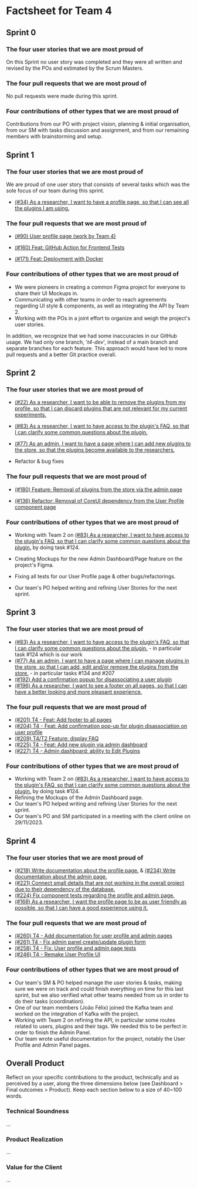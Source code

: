 # Factsheet for Team 4 

## Sprint 0

### The four user stories that we are most proud of

On this Sprint no user story was completed and they were all written and revised by the POs and estimated by the Scrum Masters.

### The four pull requests that we are most proud of

No pull requests were made during this sprint.

### Four contributions of other types that we are most proud of

Contributions from our PO with project vision, planning & initial organisation, from our SM with tasks discussion and assignment, and from our remaining members with brainstorming and setup.


## Sprint 1

### The four user stories that we are most proud of

We are proud of one user story that consists of several tasks which was the sole focus of our team during this sprint.

- [(#34) As a researcher, I want to have a profile page, so that I can see all the plugins I am using.](https://github.com/FEUP-MEIC-DS-2023-1MEIC08/VAXPRED/issues/34)

### The four pull requests that we are most proud of

- [(#90) User profile page (work by Team 4)](https://github.com/FEUP-MEIC-DS-2023-1MEIC08/VAXPRED/pull/90)

- [(#160) Feat: GitHub Action for Frontend Tests](https://github.com/FEUP-MEIC-DS-2023-1MEIC08/VAXPRED/pull/160)

- [(#171) Feat: Deployment with Docker](https://github.com/FEUP-MEIC-DS-2023-1MEIC08/VAXPRED/pull/171)

### Four contributions of other types that we are most proud of

- We were pioneers in creating a common Figma project for everyone to share their UI Mockups in.
- Communicating with other teams in order to reach agreements regarding UI style & components, as well as integrating the API by Team 2.
- Working with the POs in a joint effort to organize and weigh the project's user stories.

In addition, we recognize that we had some inaccuracies in our GitHub usage. We had only one branch, '*t4-dev*', instead of a main branch and separate branches for each feature. This approach would have led to more pull requests and a better Git practice overall.

## Sprint 2

### The four user stories that we are most proud of

- [(#22) As a researcher, I want to be able to remove the plugins from my profile, so that I can discard plugins that are not relevant for my current experiments.](https://github.com/FEUP-MEIC-DS-2023-1MEIC08/VAXPRED/issues/22)

- [(#83) As a researcher, I want to have access to the plugin's FAQ, so that I can clarify some common questions about the plugin.](https://github.com/FEUP-MEIC-DS-2023-1MEIC08/VAXPRED/issues/83)

- [(#77) As an admin, I want to have a page where I can add new plugins to the store, so that the plugins become available to the researchers.](https://github.com/FEUP-MEIC-DS-2023-1MEIC08/VAXPRED/issues/77)

- Refactor & bug fixes

### The four pull requests that we are most proud of

- [(#180) Feature: Removal of plugins from the store via the admin page](https://github.com/FEUP-MEIC-DS-2023-1MEIC08/VAXPRED/pull/180)

- [(#136) Refactor: Removal of CoreUI dependency from the User Profile component page](https://github.com/FEUP-MEIC-DS-2023-1MEIC08/VAXPRED/pull/156)

### Four contributions of other types that we are most proud of

- Working with Team 2 on [(#83) As a researcher, I want to have access to the plugin's FAQ, so that I can clarify some common questions about the plugin.](https://github.com/FEUP-MEIC-DS-2023-1MEIC08/VAXPRED/issues/83) by doing task #124.

- Creating Mockups for the new Admin Dashboard/Page feature on the project's Figma.

- Fixing all tests for our User Profile page & other bugs/refactorings.

- Our team's PO helped writing and refining User Stories for the next sprint.

## Sprint 3

### The four user stories that we are most proud of

- [(#83) As a researcher, I want to have access to the plugin's FAQ, so that I can clarify some common questions about the plugin.](https://github.com/FEUP-MEIC-DS-2023-1MEIC08/VAXPRED/issues/83) - in particular task #124 which is our work
- [(#77) As an admin, I want to have a page where I can manage plugins in the store, so that I can add, edit and/or remove the plugins from the store.](https://github.com/FEUP-MEIC-DS-2023-1MEIC08/VAXPRED/issues/77) - in particular tasks #134 and #207
- [(#192) Add a confirmation popup for disassociating a user plugin](https://github.com/FEUP-MEIC-DS-2023-1MEIC08/VAXPRED/issues/192)
- [(#196) As a researcher, I want to see a footer on all pages, so that I can have a better looking and more pleasant experience.](https://github.com/FEUP-MEIC-DS-2023-1MEIC08/VAXPRED/issues/196)

### The four pull requests that we are most proud of

- [(#201) T4 - Feat: Add footer to all pages](https://github.com/FEUP-MEIC-DS-2023-1MEIC08/VAXPRED/pull/201)
- [(#204) T4 - Feat: Add confirmation pop-up for plugin disassociation on user profile](https://github.com/FEUP-MEIC-DS-2023-1MEIC08/VAXPRED/pull/204)
- [(#209) T4/T2 Feature: display FAQ](https://github.com/FEUP-MEIC-DS-2023-1MEIC08/VAXPRED/pull/209)
- [(#225) T4 - Feat: Add new plugin via admin dashboard](https://github.com/FEUP-MEIC-DS-2023-1MEIC08/VAXPRED/pull/225)
- [(#227) T4 - Admin dashboard: ability to Edit Plugins](https://github.com/FEUP-MEIC-DS-2023-1MEIC08/VAXPRED/pull/227)

### Four contributions of other types that we are most proud of

- Working with Team 2 on [(#83) As a researcher, I want to have access to the plugin's FAQ, so that I can clarify some common questions about the plugin.](https://github.com/FEUP-MEIC-DS-2023-1MEIC08/VAXPRED/issues/83) by doing task #124.
- Refining the Mockups of the Admin Dashboard page.
- Our team's PO helped writing and refining User Stories for the next sprint.
- Our team's PO and SM participated in a meeting with the client online on 29/11/2023.

## Sprint 4

### The four user stories that we are most proud of

- [(#218) Write documentation about the profile page.](https://github.com/FEUP-MEIC-DS-2023-1MEIC08/VAXPRED/issues/218) & [(#234) Write documentation about the admin page.](https://github.com/FEUP-MEIC-DS-2023-1MEIC08/VAXPRED/issues/234)
- [(#221) Connect small details that are not working in the overall project due to their dependency of the database.](https://github.com/FEUP-MEIC-DS-2023-1MEIC08/VAXPRED/issues/221)
- [(#224) Fix component tests regarding the profile and admin page.](https://github.com/FEUP-MEIC-DS-2023-1MEIC08/VAXPRED/issues/224)
- [(#168) As a researcher, I want the profile page to be as user friendly as possible, so that I can have a good experience using it.](https://github.com/FEUP-MEIC-DS-2023-1MEIC08/VAXPRED/issues/168)

### The four pull requests that we are most proud of

- [(#260) T4 - Add documentation for user profile and admin pages](https://github.com/FEUP-MEIC-DS-2023-1MEIC08/VAXPRED/pull/260)
- [(#261) T4 - Fix admin panel create/update plugin form](https://github.com/FEUP-MEIC-DS-2023-1MEIC08/VAXPRED/pull/261)
- [(#258) T4 - Fix: User profile and admin page tests](https://github.com/FEUP-MEIC-DS-2023-1MEIC08/VAXPRED/pull/258)
- [(#246) T4 - Remake User Profile UI](https://github.com/FEUP-MEIC-DS-2023-1MEIC08/VAXPRED/pull/246)

### Four contributions of other types that we are most proud of

- Our team's SM & PO helped manage the user stories & tasks, making sure we were on track and could finish everything on time for this last sprint, but we also verified what other teams needed from us in order to do their tasks (coordination).
- One of our team members (João Félix) joined the Kafka team and worked on the integration of Kafka with the project.
- Working with Team 2 on refining the API, in particular some routes related to users, plugins and their tags. We needed this to be perfect in order to finish the Admin Panel.
- Our team wrote useful documentation for the project, notably the User Profile and Admin Panel pages.

## Overall Product

Reflect on your specific contributions to the product, technically and as perceived by a user, along the three dimensions below (see Dashboard > Final outcomes > Product). Keep each section below to a size of 40~100 words.


### Technical Soundness

...


### Product Realization

...


### Value for the Client

...
